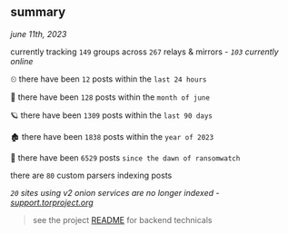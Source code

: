 
## summary
_june 11th, 2023_

currently tracking `149` groups across `267` relays & mirrors - _`103` currently online_

⏲ there have been `12` posts within the `last 24 hours`

🦈 there have been `128` posts within the `month of june`

🪐 there have been `1309` posts within the `last 90 days`

🏚 there have been `1838` posts within the `year of 2023`

🦕 there have been `6529` posts `since the dawn of ransomwatch`

there are `80` custom parsers indexing posts

_`20` sites using v2 onion services are no longer indexed - [support.torproject.org](https://support.torproject.org/onionservices/v2-deprecation/)_

> see the project [README](https://github.com/joshhighet/ransomwatch#ransomwatch--) for backend technicals
